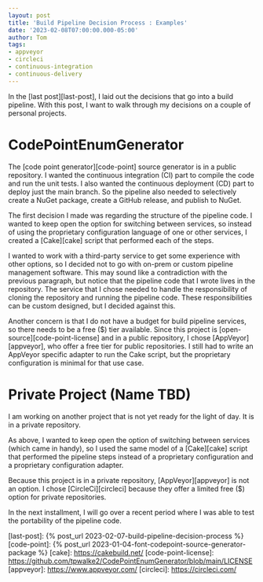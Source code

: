 ```yaml
---
layout: post
title: 'Build Pipeline Decision Process : Examples'
date: '2023-02-08T07:00:00.000-05:00'
author: Tom
tags:
- appveyor
- circleci
- continuous-integration
- continuous-delivery
---
```

In the [last post][last-post], I laid out the decisions that go into a build pipeline. With this post, I want to walk
through my decisions on a couple of personal projects.

# CodePointEnumGenerator
The [code point generator][code-point] source generator is in a public repository. I wanted the continuous integration
(CI) part to compile the code and run the unit tests. I also wanted the continuous deployment (CD) part to deploy just
the main branch. So the pipeline also needed to selectively create a NuGet package, create a GitHub release, and publish
to NuGet.

The first decision I made was regarding the structure of the pipeline code. I wanted to keep open the option for
switching between services, so instead of using the proprietary configuration language of one or other services, I
created a [Cake][cake] script that performed each of the steps.

I wanted to work with a third-party service to get some experience with other options, so I decided not to go with
on-prem or custom pipeline management software. This may sound like a contradiction with the previous paragraph, but
notice that the pipeline code that I wrote lives in the repository. The service that I chose needed to handle the
responsibility of cloning the repository and running the pipeline code. These responsibilities can be custom designed,
but I decided against this.

Another concern is that I do not have a budget for build pipeline services, so there needs to be a free ($) tier
available. Since this project is [open-source][code-point-license] and in a public repository, I chose
[AppVeyor][appveyor], who offer a free tier for public repositories. I still had to write an AppVeyor specific adapter
to run the Cake script, but the proprietary configuration is minimal for that use case.

# Private Project (Name TBD)
I am working on another project that is not yet ready for the light of day. It is in a private repository.

As above, I wanted to keep open the option of switching between services (which came in handy), so I used the same model
of a [Cake][cake] script that performed the pipeline steps instead of a proprietary configuration and a proprietary
configuration adapter.

Because this project is in a private repository, [AppVeyor][appveyor] is not an option. I chose [CircleCi][circleci]
because they offer a limited free ($) option for private repositories.

In the next installment, I will go over a recent period where I was able to test the portability of the pipeline code.

[last-post]: {% post_url 2023-02-07-build-pipeline-decision-process %}
[code-point]: {% post_url 2023-01-04-font-codepoint-source-generator-package %}
[cake]: https://cakebuild.net/
[code-point-license]: https://github.com/tpwalke2/CodePointEnumGenerator/blob/main/LICENSE
[appveyor]: https://www.appveyor.com/
[circleci]: https://circleci.com/